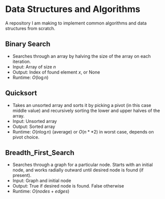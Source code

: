 # Data Structures and Algorithms

A repository I am making to implement common algorithms and data structures from scratch.

## Binary Search
- Searches through an array by halving the size of the array on each iteration.
- Input: Array of size $n$
- Output: Index of found element $x$, or None
- Runtime: $O(\log n)$

## Quicksort
- Takes an unsorted array and sorts it by picking a pivot (in this case middle value) and recursively sorting the lower and upper halves of the array. 
- Input: Unsorted array
- Output: Sorted array
- Runtime: $O(n \log n)$ (average) or $O(n**2)$ in worst case, depends on pivot choice. 

## Breadth_First_Search
- Searches through a graph for a particular node. Starts with an initial node, and works radially outward until desired node is found (if present).
- Input: Graph and initial node
- Output: True if desired node is found. False otherwise
- Runtime: $O(nodes + edges)$

